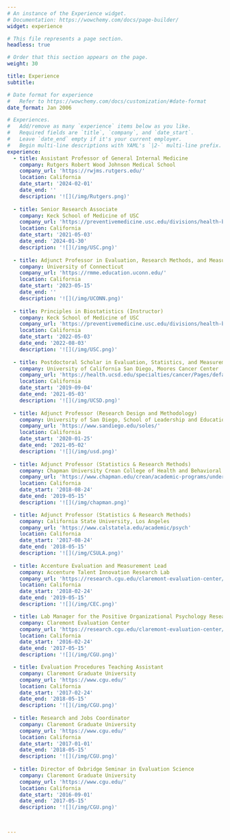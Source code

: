 ```yaml
---
# An instance of the Experience widget.
# Documentation: https://wowchemy.com/docs/page-builder/
widget: experience

# This file represents a page section.
headless: true

# Order that this section appears on the page.
weight: 30

title: Experience
subtitle:

# Date format for experience
#   Refer to https://wowchemy.com/docs/customization/#date-format
date_format: Jan 2006

# Experiences.
#   Add/remove as many `experience` items below as you like.
#   Required fields are `title`, `company`, and `date_start`.
#   Leave `date_end` empty if it's your current employer.
#   Begin multi-line descriptions with YAML's `|2-` multi-line prefix.
experience:
  - title: Assistant Professor of General Internal Medicine
    company: Rutgers Robert Wood Johnson Medical School
    company_url: 'https://rwjms.rutgers.edu/'
    location: California
    date_start: '2024-02-01'
    date_end: ''
    description: '![](/img/Rutgers.png)'
    
  - title: Senior Research Associate
    company: Keck School of Medicine of USC
    company_url: 'https://preventivemedicine.usc.edu/divisions/health-behavior-research/'
    location: California
    date_start: '2021-05-03'
    date_end: '2024-01-30'
    description: '![](/img/USC.png)'
    
  - title: Adjunct Professor in Evaluation, Research Methods, and Measurement
    company: University of Connecticut
    company_url: 'https://rmme.education.uconn.edu/'
    location: California
    date_start: '2023-05-15'
    date_end: ''
    description: '![](/img/UCONN.png)'
        
  - title: Principles in Biostatistics (Instructor)
    company: Keck School of Medicine of USC
    company_url: 'https://preventivemedicine.usc.edu/divisions/health-behavior-research/'
    location: California
    date_start: '2022-05-03'
    date_end: '2022-08-03'
    description: '![](/img/USC.png)'
    
  - title: Postdoctoral Scholar in Evaluation, Statistics, and Measurement
    company: University of California San Diego, Moores Cancer Center
    company_url: 'https://health.ucsd.edu/specialties/cancer/Pages/default.aspx'
    location: California
    date_start: '2019-09-04'
    date_end: '2021-05-03'
    description: '![](/img/UCSD.png)'
    
  - title: Adjunct Professor (Research Design and Methodology)
    company: University of San Diego, School of Leadership and Education Sciences
    company_url: 'https://www.sandiego.edu/soles/'
    location: California
    date_start: '2020-01-25'
    date_end: '2021-05-02'
    description: '![](/img/usd.png)'
    
  - title: Adjunct Professor (Statistics & Research Methods)
    company: Chapman University Crean College of Health and Behavioral Sciences
    company_url: 'https://www.chapman.edu/crean/academic-programs/undergraduate-programs/ba-psychology/index.aspx'
    location: California
    date_start: '2018-08-24'
    date_end: '2019-05-15'
    description: '![](/img/chapman.png)'

  - title: Adjunct Professor (Statistics & Research Methods)
    company: California State University, Los Angeles
    company_url: 'https://www.calstatela.edu/academic/psych'
    location: California
    date_start: '2017-08-24'
    date_end: '2018-05-15'
    description: '![](/img/CSULA.png)'
    
  - title: Accenture Evaluation and Measurement Lead 
    company: Accenture Talent Innovation Research Lab
    company_url: 'https://research.cgu.edu/claremont-evaluation-center/research-labs/accenture-talent-innovation-lab/'
    location: California
    date_start: '2018-02-24'
    date_end: '2019-05-15'
    description: '![](/img/CEC.png)'

  - title: Lab Manager for the Positive Organizational Psychology Research Lab
    company: Claremont Evaluation Center
    company_url: 'https://research.cgu.edu/claremont-evaluation-center/research-labs/positive-organizational-psychology-research-lab/'
    location: California
    date_start: '2016-02-24'
    date_end: '2017-05-15'
    description: '![](/img/CGU.png)'

  - title: Evaluation Procedures Teaching Assistant
    company: Claremont Graduate University
    company_url: 'https://www.cgu.edu/'
    location: California
    date_start: '2017-02-24'
    date_end: '2018-05-15'
    description: '![](/img/CGU.png)'
    
  - title: Research and Jobs Coordinator
    company: Claremont Graduate University
    company_url: 'https://www.cgu.edu/'
    location: California
    date_start: '2017-01-01'
    date_end: '2018-05-15'
    description: '![](/img/CGU.png)'
    
  - title: Director of Oxbridge Seminar in Evaluation Science
    company: Claremont Graduate University
    company_url: 'https://www.cgu.edu/'
    location: California
    date_start: '2016-09-01'
    date_end: '2017-05-15'
    description: '![](/img/CGU.png)'


    
---
```

